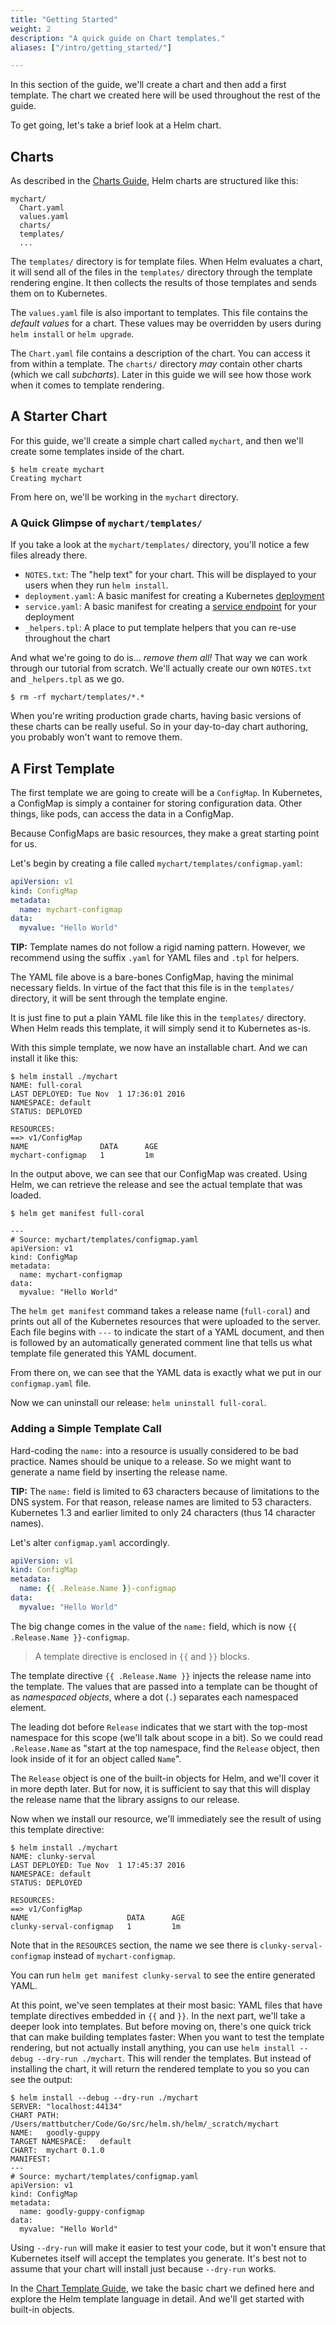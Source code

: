```yaml
---
title: "Getting Started"
weight: 2
description: "A quick guide on Chart templates."
aliases: ["/intro/getting_started/"]

---
```


In this section of the guide, we'll create a chart and then add a first
template. The chart we created here will be used throughout the rest of the
guide.

To get going, let's take a brief look at a Helm chart.

## Charts

As described in the [Charts Guide](../../topics/charts), Helm charts are
structured like this:

```
mychart/
  Chart.yaml
  values.yaml
  charts/
  templates/
  ...
```

The `templates/` directory is for template files. When Helm evaluates a chart,
it will send all of the files in the `templates/` directory through the template
rendering engine. It then collects the results of those templates and sends them
on to Kubernetes.

The `values.yaml` file is also important to templates. This file contains the
_default values_ for a chart. These values may be overridden by users during
`helm install` or `helm upgrade`.

The `Chart.yaml` file contains a description of the chart. You can access it
from within a template. The `charts/` directory _may_ contain other charts
(which we call _subcharts_). Later in this guide we will see how those work when
it comes to template rendering.

## A Starter Chart

For this guide, we'll create a simple chart called `mychart`, and then we'll
create some templates inside of the chart.

```console
$ helm create mychart
Creating mychart
```

From here on, we'll be working in the `mychart` directory.

### A Quick Glimpse of `mychart/templates/`

If you take a look at the `mychart/templates/` directory, you'll notice a few
files already there.

- `NOTES.txt`: The "help text" for your chart. This will be displayed to your
  users when they run `helm install`.
- `deployment.yaml`: A basic manifest for creating a Kubernetes
  [deployment](https://kubernetes.io/docs/user-guide/deployments/)
- `service.yaml`: A basic manifest for creating a [service
  endpoint](https://kubernetes.io/docs/user-guide/services/) for your deployment
- `_helpers.tpl`: A place to put template helpers that you can re-use throughout
  the chart

And what we're going to do is... _remove them all!_ That way we can work through
our tutorial from scratch. We'll actually create our own `NOTES.txt` and
`_helpers.tpl` as we go.

```console
$ rm -rf mychart/templates/*.*
```

When you're writing production grade charts, having basic versions of these
charts can be really useful. So in your day-to-day chart authoring, you probably
won't want to remove them.

## A First Template

The first template we are going to create will be a `ConfigMap`. In Kubernetes,
a ConfigMap is simply a container for storing configuration data. Other things,
like pods, can access the data in a ConfigMap.

Because ConfigMaps are basic resources, they make a great starting point for us.

Let's begin by creating a file called `mychart/templates/configmap.yaml`:

```yaml
apiVersion: v1
kind: ConfigMap
metadata:
  name: mychart-configmap
data:
  myvalue: "Hello World"
```

**TIP:** Template names do not follow a rigid naming pattern. However, we
recommend using the suffix `.yaml` for YAML files and `.tpl` for helpers.

The YAML file above is a bare-bones ConfigMap, having the minimal necessary
fields. In virtue of the fact that this file is in the `templates/` directory,
it will be sent through the template engine.

It is just fine to put a plain YAML file like this in the `templates/`
directory. When Helm reads this template, it will simply send it to Kubernetes
as-is.

With this simple template, we now have an installable chart. And we can install
it like this:

```console
$ helm install ./mychart
NAME: full-coral
LAST DEPLOYED: Tue Nov  1 17:36:01 2016
NAMESPACE: default
STATUS: DEPLOYED

RESOURCES:
==> v1/ConfigMap
NAME                DATA      AGE
mychart-configmap   1         1m
```

In the output above, we can see that our ConfigMap was created. Using Helm, we
can retrieve the release and see the actual template that was loaded.

```console
$ helm get manifest full-coral

---
# Source: mychart/templates/configmap.yaml
apiVersion: v1
kind: ConfigMap
metadata:
  name: mychart-configmap
data:
  myvalue: "Hello World"
```

The `helm get manifest` command takes a release name (`full-coral`) and prints
out all of the Kubernetes resources that were uploaded to the server. Each file
begins with `---` to indicate the start of a YAML document, and then is followed
by an automatically generated comment line that tells us what template file
generated this YAML document.

From there on, we can see that the YAML data is exactly what we put in our
`configmap.yaml` file.

Now we can uninstall our release: `helm uninstall full-coral`.

### Adding a Simple Template Call

Hard-coding the `name:` into a resource is usually considered to be bad
practice. Names should be unique to a release. So we might want to generate a
name field by inserting the release name.

**TIP:** The `name:` field is limited to 63 characters because of limitations to
the DNS system. For that reason, release names are limited to 53 characters.
Kubernetes 1.3 and earlier limited to only 24 characters (thus 14 character
names).

Let's alter `configmap.yaml` accordingly.

```yaml
apiVersion: v1
kind: ConfigMap
metadata:
  name: {{ .Release.Name }}-configmap
data:
  myvalue: "Hello World"
```

The big change comes in the value of the `name:` field, which is now `{{
.Release.Name }}-configmap`.

> A template directive is enclosed in `{{` and `}}` blocks.

The template directive `{{ .Release.Name }}` injects the release name into the
template. The values that are passed into a template can be thought of as
_namespaced objects_, where a dot (`.`) separates each namespaced element.

The leading dot before `Release` indicates that we start with the top-most
namespace for this scope (we'll talk about scope in a bit). So we could read
`.Release.Name` as "start at the top namespace, find the `Release` object, then
look inside of it for an object called `Name`".

The `Release` object is one of the built-in objects for Helm, and we'll cover it
in more depth later. But for now, it is sufficient to say that this will display
the release name that the library assigns to our release.

Now when we install our resource, we'll immediately see the result of using this
template directive:

```console
$ helm install ./mychart
NAME: clunky-serval
LAST DEPLOYED: Tue Nov  1 17:45:37 2016
NAMESPACE: default
STATUS: DEPLOYED

RESOURCES:
==> v1/ConfigMap
NAME                      DATA      AGE
clunky-serval-configmap   1         1m
```

Note that in the `RESOURCES` section, the name we see there is
`clunky-serval-configmap` instead of `mychart-configmap`.

You can run `helm get manifest clunky-serval` to see the entire generated YAML.

At this point, we've seen templates at their most basic: YAML files that have
template directives embedded in `{{` and `}}`. In the next part, we'll take a
deeper look into templates. But before moving on, there's one quick trick that
can make building templates faster: When you want to test the template
rendering, but not actually install anything, you can use `helm install --debug
--dry-run ./mychart`. This will render the templates. But instead of installing
the chart, it will return the rendered template to you so you can see the
output:

```console
$ helm install --debug --dry-run ./mychart
SERVER: "localhost:44134"
CHART PATH: /Users/mattbutcher/Code/Go/src/helm.sh/helm/_scratch/mychart
NAME:   goodly-guppy
TARGET NAMESPACE:   default
CHART:  mychart 0.1.0
MANIFEST:
---
# Source: mychart/templates/configmap.yaml
apiVersion: v1
kind: ConfigMap
metadata:
  name: goodly-guppy-configmap
data:
  myvalue: "Hello World"

```

Using `--dry-run` will make it easier to test your code, but it won't ensure
that Kubernetes itself will accept the templates you generate. It's best not to
assume that your chart will install just because `--dry-run` works.

In the [Chart Template Guide](../../topics/chart_template_guide), we take the
basic chart we defined here and explore the Helm template language in detail.
And we'll get started with built-in objects.
